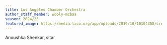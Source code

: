 ```yaml
---
title: Los Angeles Chamber Orchestra
author_staff_member: wooly-mcbaa
season: 2024/25
featured_image: https://media.laco.org/app/uploads/2019/10/10104358/cropped-laco-mark.jpg
---
```

Anoushka Shenkar, sitar
